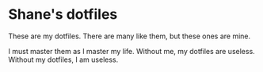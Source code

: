 # Shane's dotfiles

These are my dotfiles. There are many like them, but these ones are mine.

I must master them as I master my life. Without me, my dotfiles are useless. Without my dotfiles, I am useless.
